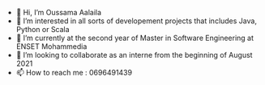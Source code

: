 - 👋 Hi, I’m Oussama Aalaila
- 👀 I’m interested in all sorts of developement projects that includes Java, Python or Scala
- 🌱 I’m currently at the second year of Master in Software Engineering at ENSET Mohammedia
- 💞️ I’m looking to collaborate as an interne from the beginning of August 2021
- 📫 How to reach me : 0696491439

<!---
OussamaAalailiev/OussamaAalailiev is a ✨ special ✨ repository because its `README.md` (this file) appears on your GitHub profile.
You can click the Preview link to take a look at your changes.
--->
